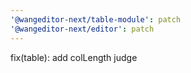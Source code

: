 ```yaml
---
'@wangeditor-next/table-module': patch
'@wangeditor-next/editor': patch
---
```


fix(table): add colLength judge
